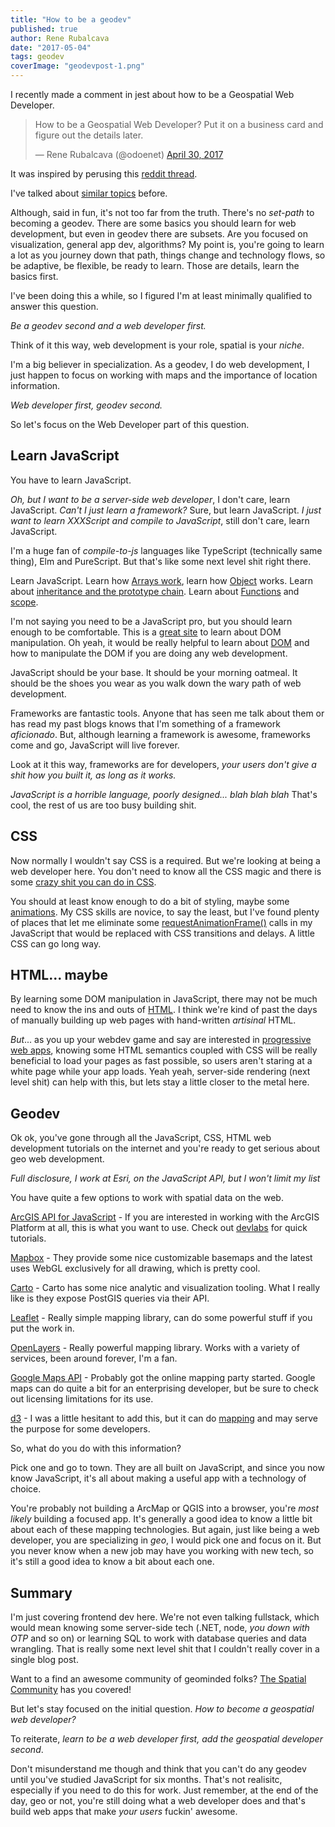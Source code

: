 ```yaml
---
title: "How to be a geodev"
published: true
author: Rene Rubalcava
date: "2017-05-04"
tags: geodev
coverImage: "geodevpost-1.png"
---
```


I recently made a comment in jest about how to be a Geospatial Web Developer.

<blockquote class="twitter-tweet" data-lang="en"><p lang="en" dir="ltr">How to be a Geospatial Web Developer? Put it on a business card and figure out the details later.</p>— Rene Rubalcava (@odoenet) <a href="https://twitter.com/odoenet/status/858773180655190016">April 30, 2017</a></blockquote>

<script async src="//platform.twitter.com/widgets.js" charset="utf-8"></script>

It was inspired by perusing this [reddit thread](https://www.reddit.com/r/gis/comments/68ff95/how_to_become_a_geospatial_web_developer/).

I've talked about [similar topics](http://odoe.net/blog/gis-analyst-gis-developer/) before.

Although, said in fun, it's not too far from the truth. There's no _set-path_ to becoming a geodev. There are some basics you should learn for web development, but even in geodev there are subsets. Are you focused on visualization, general app dev, algorithms? My point is, you're going to learn a lot as you journey down that path, things change and technology flows, so be adaptive, be flexible, be ready to learn. Those are details, learn the basics first.

I've been doing this a while, so I figured I'm at least minimally qualified to answer this question.

_Be a geodev second and a web developer first._

Think of it this way, web development is your role, spatial is your _niche_.

I'm a big believer in specialization. As a geodev, I do web development, I just happen to focus on working with maps and the importance of location information.

_Web developer first, geodev second._

So let's focus on the Web Developer part of this question.

## Learn JavaScript

You have to learn JavaScript.

_Oh, but I want to be a server-side web developer_, I don't care, learn JavaScript. _Can't I just learn a framework?_ Sure, but learn JavaScript. _I just want to learn XXXScript and compile to JavaScript_, still don't care, learn JavaScript.

I'm a huge fan of _compile-to-js_ languages like TypeScript (technically same thing), Elm and PureScript. But that's like some next level shit right there.

Learn JavaScript. Learn how [Arrays work](https://developer.mozilla.org/en-US/docs/Web/JavaScript/Reference/Global_Objects/Array), learn how [Object](https://developer.mozilla.org/en-US/docs/Web/JavaScript/Reference/Global_Objects/Object) works. Learn about [inheritance and the prototype chain](https://developer.mozilla.org/en-US/docs/Web/JavaScript/Inheritance_and_the_prototype_chain). Learn about [Functions](https://developer.mozilla.org/en-US/docs/Web/JavaScript/Reference/Global_Objects/Function) and [scope](https://docs.microsoft.com/en-us/scripting/javascript/advanced/variable-scope-javascript).

I'm not saying you need to be a JavaScript pro, but you should learn enough to be comfortable. This is a [great site](https://plainjs.com/javascript/) to learn about DOM manipulation. Oh yeah, it would be really helpful to learn about [DOM](https://developer.mozilla.org/en-US/docs/Web/API/Document_Object_Model/Introduction) and how to manipulate the DOM if you are doing any web development.

JavaScript should be your base. It should be your morning oatmeal. It should be the shoes you wear as you walk down the wary path of web development.

Frameworks are fantastic tools. Anyone that has seen me talk about them or has read my past blogs knows that I'm something of a framework _aficionado_. But, although learning a framework is awesome, frameworks come and go, JavaScript will live forever.

Look at it this way, frameworks are for developers, _your users don't give a shit how you built it, as long as it works._

_JavaScript is a horrible language, poorly designed... blah blah blah_ That's cool, the rest of us are too busy building shit.

## CSS

Now normally I wouldn't say CSS is a required. But we're looking at being a web developer here. You don't need to know all the CSS magic and there is some [crazy shit you can do in CSS](http://www.michaelbromley.co.uk/blog/298/on-building-a-3d-game-with-css).

You should at least know enough to do a bit of styling, maybe some [animations](https://developer.mozilla.org/en-US/docs/Web/CSS/CSS_Animations/Using_CSS_animations). My CSS skills are novice, to say the least, but I've found plenty of places that let me eliminate some [requestAnimationFrame()](https://developer.mozilla.org/en-US/docs/Web/API/window/requestAnimationFrame) calls in my JavaScript that would be replaced with CSS transitions and delays. A little CSS can go long way.

## HTML... maybe

By learning some DOM manipulation in JavaScript, there may not be much need to know the ins and outs of [HTML](https://developer.mozilla.org/en-US/docs/Learn/HTML/Introduction_to_HTML). I think we're kind of past the days of manually building up web pages with hand-written _artisinal_ HTML.

_But_... as you up your webdev game and say are interested in [progressive web apps](https://developers.google.com/web/fundamentals/getting-started/codelabs/your-first-pwapp/), knowing some HTML semantics coupled with CSS will be really beneficial to load your pages as fast possible, so users aren't staring at a white page while your app loads. Yeah yeah, server-side rendering (next level shit) can help with this, but lets stay a little closer to the metal here.

## Geodev

Ok ok, you've gone through all the JavaScript, CSS, HTML web development tutorials on the internet and you're ready to get serious about geo web development.

_Full disclosure, I work at Esri, on the JavaScript API, but I won't limit my list_

You have quite a few options to work with spatial data on the web.

[ArcGIS API for JavaScript](https://developers.arcgis.com/javascript/) - If you are interested in working with the ArcGIS Platform at all, this is what you want to use. Check out [devlabs](https://developers.arcgis.com/labs/) for quick tutorials.

[Mapbox](https://www.mapbox.com/) - They provide some nice customizable basemaps and the latest uses WebGL exclusively for all drawing, which is pretty cool.

[Carto](https://carto.com/) - Carto has some nice analytic and visualization tooling. What I really like is they expose PostGIS queries via their API.

[Leaflet](http://leafletjs.com/) - Really simple mapping library, can do some powerful stuff if you put the work in.

[OpenLayers](https://openlayers.org/) - Really powerful mapping library. Works with a variety of services, been around forever, I'm a fan.

[Google Maps API](https://developers.google.com/maps/) - Probably got the online mapping party started. Google maps can do quite a bit for an enterprising developer, but be sure to check out licensing limitations for its use.

[d3](https://d3js.org/) - I was a little hesitant to add this, but it can do [mapping](http://maptimeboston.github.io/d3-maptime/#/) and may serve the purpose for some developers.

So, what do you do with this information?

Pick one and go to town. They are all built on JavaScript, and since you now know JavaScript, it's all about making a useful app with a technology of choice.

You're probably not building a ArcMap or QGIS into a browser, you're _most likely_ building a focused app. It's generally a good idea to know a little bit about each of these mapping technologies. But again, just like being a web developer, you are specializing in _geo_, I would pick one and focus on it. But you never know when a new job may have you working with new tech, so it's still a good idea to know a bit about each one.

## Summary

I'm just covering frontend dev here. We're not even talking fullstack, which would mean knowing some server-side tech (.NET, node, _you down with OTP_ and so on) or learning SQL to work with database queries and data wrangling. That is really some next level shit that I couldn't really cover in a single blog post.

Want to a find an awesome community of geominded folks? [The Spatial Community](http://thespatialcommunity.org/) has you covered!

But let's stay focused on the initial question. _How to become a geospatial web developer?_

To reiterate, _learn to be a web developer first, add the geospatial developer second_.

Don't misunderstand me though and think that you can't do any geodev until you've studied JavaScript for six months. That's not realisitc, especially if you need to do this for work. Just remember, at the end of the day, geo or not, you're still doing what a web developer does and that's build web apps that make _your users_ fuckin' awesome.
